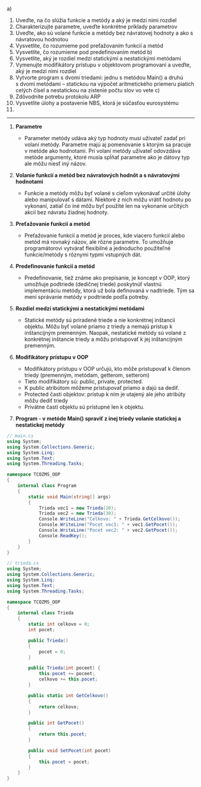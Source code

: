 a)
1. Uveďte, na čo slúžia funkcie a metódy a aký je medzi nimi rozdiel
2. Charakterizujte parametre, uveďte konkrétne príklady parametrov
3. Uveďte, ako sú volané funkcie a metódy bez návratovej hodnoty a ako s návratovou hodnotou
4. Vysvetlite, čo rozumieme pod preťažovaním funkcií a metód
5. Vysvetlite, čo rozumieme pod predefinovaním metód
b)
1. Vysvetlite, aký je rozdiel medzi statickými a nestatickými metódami
2. Vymenujte modifikátory prístupu v objektovom programovaní a uveďte, aký je medzi nimi rozdiel
3. Vytvorte program s dvomi triedami: jednu s metódou Main() a druhú s dvomi metódami – statickou na výpočet aritmetického priemeru piatich celých čísel a nestatickou na zistenie počtu slov vo vete
c)
1. Zdôvodnite potrebu protokolu ARP
2. Vysvetlite úlohy a postavenie NBS, ktorá je súčasťou eurosystému
3. 

---

1. **Parametre**
   - Parameter metódy udáva aký typ hodnoty musí užívateľ zadať pri volaní metódy. Parametre majú aj pomenovanie s ktorým sa pracuje v metóde ako hodnotami. Pri volaní metódy užívateľ odovzdáva metóde argumenty, ktoré musia spĺňať parametre ako je dátovy typ ale môžu niesť iný názov.

2. **Volanie funkcií a metód bez návratových hodnôt a s návratovými hodnotami**
   - Funkcie a metódy môžu byť volané s cieľom vykonávať určité úlohy alebo manipulovať s dátami. Niektoré z nich môžu vrátiť hodnotu po vykonaní, zatiaľ čo iné môžu byť použité len na vykonanie určitých akcií bez návratu žiadnej hodnoty.

3. **Preťažovanie funkcií a metód**
   - Preťažovanie funkcií a metód je proces, kde viacero funkcií alebo metód má rovnaký názov, ale rôzne parametre. To umožňuje programátorovi vytvárať flexibilné a jednoducho použiteľné funkcie/metódy s rôznymi typmi vstupných dát.

4. **Predefinovanie funkcií a metód**
   - Predefinovanie, tiež známe ako prepísanie, je koncept v OOP, ktorý umožňuje podtriede (dedičnej triede) poskytnúť vlastnú implementáciu metódy, ktorá už bola definovaná v nadtriede. Tým sa mení správanie metódy v podtriede podľa potreby.

5. **Rozdiel medzi statickými a nestatickými metódami**
   - Statické metódy sú priradené triede a nie konkrétnej inštancii objektu. Môžu byť volané priamo z triedy a nemajú prístup k inštancijným premenným. Naopak, nestatické metódy sú volané z konkrétnej inštancie triedy a môžu pristupovať k jej inštancijným premenným.

6. **Modifikátory prístupu v OOP**
   - Modifikátory prístupu v OOP určujú, kto môže pristupovať k členom triedy (premenným, metódam, getterom, setterom)
   - Tieto modifikátory sú: public, private, protected.
   - K public atribútom môžeme pristupovať priamo a dajú sa dediť.
   - Protected časti objektov: prístup k ním je utajený ale jeho atribúty môžu dediť triedy
   - Privátne časti objektu sú prístupné len k objektu.
   
7. **Program - v metóde Main() spraviť z inej triedy volanie statickej a nestatickej metódy**

```csharp
// main.cs
using System;
using System.Collections.Generic;
using System.Linq;
using System.Text;
using System.Threading.Tasks;

namespace TCOZMS_OOP
{
    internal class Program
    {
        static void Main(string[] args)
        {
            Trieda vec1 = new Trieda(20);
            Trieda vec2 = new Trieda(30);
            Console.WriteLine("Celkovo: " + Trieda.GetCelkovo());
            Console.WriteLine("Pocet vec1: " + vec1.GetPocet());
            Console.WriteLine("Pocet vec2: " + vec2.GetPocet());
            Console.ReadKey();
        }
    }
}

// trieda.cs
using System;
using System.Collections.Generic;
using System.Linq;
using System.Text;
using System.Threading.Tasks;

namespace TCOZMS_OOP
{
    internal class Trieda
    {
        static int celkovo = 0;
        int pocet;

        public Trieda()
        {
            pocet = 0;
        }

        public Trieda(int poceet) {
            this.pocet += poceet;
            celkovo += this.pocet;
        }

        public static int GetCelkovo()
        {
            return celkovo;
        }

        public int GetPocet()
        {
            return this.pocet;
        }

        public void SetPocet(int pocet)
        {
            this.pocet = pocet;
        }
    }
}
```